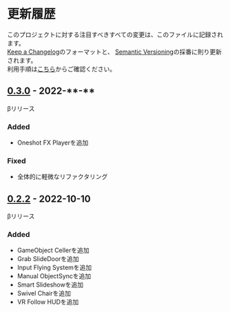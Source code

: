 # 更新履歴

このプロジェクトに対する注目すべきすべての変更は、このファイルに記録されます。  
[Keep a Changelog](https://keepachangelog.com/en/1.0.0/)のフォーマットと、
[Semantic Versioning](https://semver.org/spec/v2.0.0.html)の採番に則り更新されます。  
利用手順は[こちら](https://github.com/mimyquality/FukuroUdon/wiki)からご確認ください。

## [0.3.0] - 2022-\*\*-\*\*

βリリース

### Added

- Oneshot FX Playerを追加

### Fixed

- 全体的に軽微なリファクタリング

[0.3.0]: https://github.com/mimyquality/FukuroUdon/releases/tag/0.3.0

## [0.2.2] - 2022-10-10

βリリース

### Added

- GameObject Cellerを追加
- Grab SlideDoorを追加
- Input Flying Systemを追加
- Manual ObjectSyncを追加
- Smart Slideshowを追加
- Swivel Chairを追加
- VR Follow HUDを追加

[0.2.2]: https://github.com/mimyquality/FukuroUdon/releases/tag/0.2.2